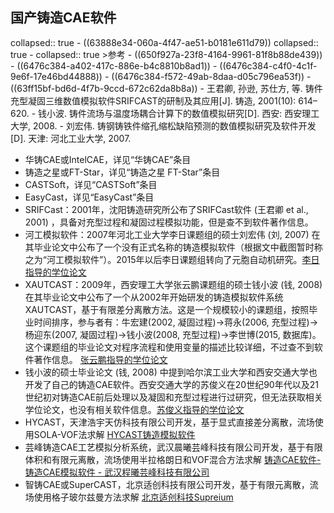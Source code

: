 ## 国产铸造CAE软件
collapsed:: true
	- ((63888e34-060a-4f47-ae51-b0181e611d79))
	  collapsed:: true
		- collapsed:: true
		  >参考
			- ((650f927a-23f8-4164-9961-81f8b88de439))
			- ((6476c384-a402-417c-886e-b4c8810b8ad1))
			- ((6476c384-c4f0-4c1f-9e6f-17e46bd44888))
			- ((6476c384-f572-49ab-8daa-d05c796ea53f))
			- ((63ff15bf-bd6d-4f7b-9ccd-672c62da8b8a))
			- 王君卿, 孙逊, 苏仕方, 等. 铸件充型凝固三维数值模拟软件SRIFCAST的研制及其应用[J]. 铸造, 2001(10): 614–620.
			- 钱小波. 铸件流场与温度场耦合计算下的数值模拟研究[D]. 西安: 西安理工大学, 2008.
			- 刘宏伟. 铸钢铸铁件缩孔缩松缺陷预测的数值模拟研究及软件开发[D]. 天津: 河北工业大学, 2007.
- 华铸CAE或IntelCAE，详见“华铸CAE”条目
- 铸造之星或FT-Star，详见“铸造之星 FT-Star”条目
- CASTSoft，详见“CASTSoft”条目
- EasyCast，详见“EasyCast”条目
- SRIFCast：2001年，沈阳铸造研究所公布了SRIFCast软件 (王君卿 et al., 2001) ，具备对充型过程和凝固过程模拟功能，但是查不到软件著作信息。
- 河工模拟软件：2007年河北工业大学李日课题组的硕士刘宏伟 (刘, 2007) 在其毕业论文中公布了一个没有正式名称的铸造模拟软件（根据文中截图暂时称之为“河工模拟软件”）。2015年以后李日课题组转向了元胞自动机研究。[李日指导的学位论文](http://fx.tyust.superlib.net/s?sw=tutor%28%E6%9D%8E%E6%97%A5%29+authorcompy%28%E6%B2%B3%E5%8C%97%E5%B7%A5%E4%B8%9A%E5%A4%A7%E5%AD%A6%29&size=15&isort=2&x=402_84&version=v2)
- XAUTCAST：2009年，西安理工大学张云鹏课题组的硕士钱小波 (钱, 2008) 在其毕业论文中公布了一个从2002年开始研发的铸造模拟软件系统XAUTCAST，基于有限差分离散方法。这是一个规模较小的课题组，按照毕业时间排序，参与者有：牛宏建(2002, 凝固过程)->蒋永(2006, 充型过程)->杨迎东(2007, 凝固过程)->钱小波(2008, 充型过程)->李世博(2015, 数据库)。这个课题组的毕业论文对程序流程和使用变量的描述比较详细，不过查不到软件著作信息。 [张云鹏指导的学位论文](http://fx.tyust.superlib.net/s?sw=tutor(张云鹏)+authorcompy(西安理工大学)&size=15&isort=2&x=402_84&version=v2)
- 钱小波的硕士毕业论文 (钱, 2008) 中提到哈尔滨工业大学和西安交通大学也开发了自己的铸造CAE软件。西安交通大学的苏俊义在20世纪90年代以及21世纪初对铸造CAE前后处理以及凝固和充型过程进行过研究，但无法获取相关学位论文，也没有相关软件信息。[苏俊义指导的学位论文](http://fx.tyust.superlib.net/s?sw=tutor%28%E8%8B%8F%E4%BF%8A%E4%B9%89%29+authorcompy%28%E8%A5%BF%E5%AE%89%E4%BA%A4%E9%80%9A%E5%A4%A7%E5%AD%A6%29&size=15&isort=2&x=402_84&pages=3&version=v2)
- HYCAST，天津浩宇天仿科技有限公司开发，基于显式直接差分离散，流场使用SOLA-VOF法求解 [HYCAST铸造模拟软件](http://www.hysim.com/index.php?case=archive&act=show&aid=321)
- 芸峰铸造CAE工艺模拟分析系统，武汉晨曦芸峰科技有限公司开发，基于有限体积和有限元离散，流场使用半拉格朗日和VOF混合方法求解 [铸造CAE软件-铸造CAE模拟软件 - 武汉程曦芸峰科技有限公司](http://cxyftech.com/pro.aspx?id=1)
- 智铸CAE或SuperCAST，北京适创科技有限公司开发，基于有限元离散，流场使用格子玻尔兹曼方法求解 [北京适创科技Supreium](https://www.supreium.com/product/cae)